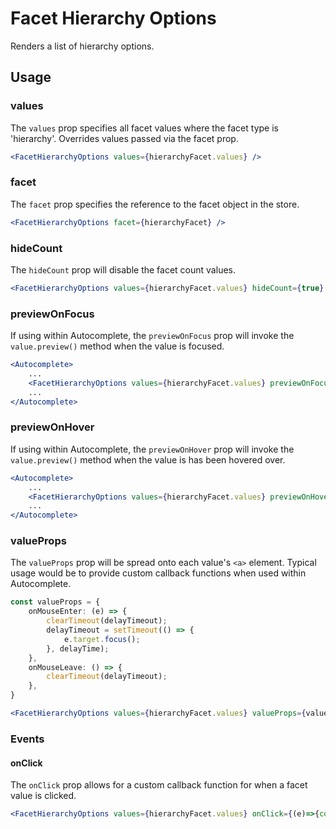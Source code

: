 # Facet Hierarchy Options

Renders a list of hierarchy options.

## Usage

### values
The `values` prop specifies all facet values where the facet type is 'hierarchy'. Overrides values passed via the facet prop. 

```jsx
<FacetHierarchyOptions values={hierarchyFacet.values} />
```

### facet
The `facet` prop specifies the reference to the facet object in the store.

```jsx
<FacetHierarchyOptions facet={hierarchyFacet} />
```

### hideCount
The `hideCount` prop will disable the facet count values.

```jsx
<FacetHierarchyOptions values={hierarchyFacet.values} hideCount={true} />
```

### previewOnFocus
If using within Autocomplete, the `previewOnFocus` prop will invoke the `value.preview()` method when the value is focused. 

```jsx
<Autocomplete>
    ...
	<FacetHierarchyOptions values={hierarchyFacet.values} previewOnFocus={true} />
    ...
</Autocomplete>
```

### previewOnHover
If using within Autocomplete, the `previewOnHover` prop will invoke the `value.preview()` method when the value is has been hovered over. 

```jsx
<Autocomplete>
    ...
	<FacetHierarchyOptions values={hierarchyFacet.values} previewOnHover={true} />
    ...
</Autocomplete>
```

### valueProps
The `valueProps` prop will be spread onto each value's `<a>` element. Typical usage would be to provide custom callback functions when used within Autocomplete.

```typescript
const valueProps = {
	onMouseEnter: (e) => {
		clearTimeout(delayTimeout);
		delayTimeout = setTimeout(() => {
			e.target.focus();
		}, delayTime);
	},
	onMouseLeave: () => {
		clearTimeout(delayTimeout);
	},
}
```

```jsx
<FacetHierarchyOptions values={hierarchyFacet.values} valueProps={valueProps} />
```

### Events

#### onClick
The `onClick` prop allows for a custom callback function for when a facet value is clicked.

```jsx
<FacetHierarchyOptions values={hierarchyFacet.values} onClick={(e)=>{console.log(e)}} />
```
